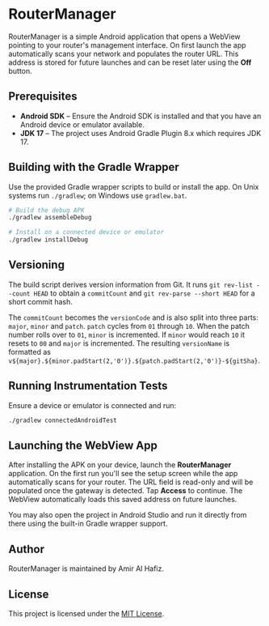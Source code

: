 # RouterManager

RouterManager is a simple Android application that opens a WebView pointing to your router's management interface. On first launch the app automatically scans your network and populates the router URL. This address is stored for future launches and can be reset later using the **Off** button.

## Prerequisites

- **Android SDK** – Ensure the Android SDK is installed and that you have an Android device or emulator available.
- **JDK 17** – The project uses Android Gradle Plugin 8.x which requires JDK 17.

## Building with the Gradle Wrapper

Use the provided Gradle wrapper scripts to build or install the app. On Unix systems run `./gradlew`; on Windows use `gradlew.bat`.

```bash
# Build the debug APK
./gradlew assembleDebug

# Install on a connected device or emulator
./gradlew installDebug
```

## Versioning

The build script derives version information from Git. It runs
`git rev-list --count HEAD` to obtain a `commitCount` and
`git rev-parse --short HEAD` for a short commit hash.

The `commitCount` becomes the `versionCode` and is also split into three parts:
`major`, `minor` and `patch`. `patch` cycles from `01` through `10`. When the
patch number rolls over to `01`, `minor` is incremented. If `minor` would reach
`10` it resets to `00` and `major` is incremented. The resulting
`versionName` is formatted as
`v${major}.${minor.padStart(2,'0')}.${patch.padStart(2,'0')}-${gitSha}`.

## Running Instrumentation Tests

Ensure a device or emulator is connected and run:

```bash
./gradlew connectedAndroidTest
```

## Launching the WebView App

After installing the APK on your device, launch the **RouterManager** application. On the first run you'll see the setup screen while the app automatically scans for your router. The URL field is read-only and will be populated once the gateway is detected. Tap **Access** to continue. The WebView automatically loads this saved address on future launches.

You may also open the project in Android Studio and run it directly from there using the built-in Gradle wrapper support.

## Author

RouterManager is maintained by Amir Al Hafiz.

## License

This project is licensed under the [MIT License](LICENSE).
